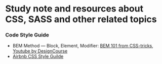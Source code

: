 # Study note and resources about CSS, SASS and other related topics

### Code Style Guide

* BEM Method — Block, Element, Modifier: [BEM 101 from CSS-tricks](https://css-tricks.com/bem-101/), [Youtube by DesignCourse](https://www.youtube.com/watch?v=er1JEDuPbZQ)
* [Airbnb CSS Style Guilde](https://github.com/airbnb/css)
